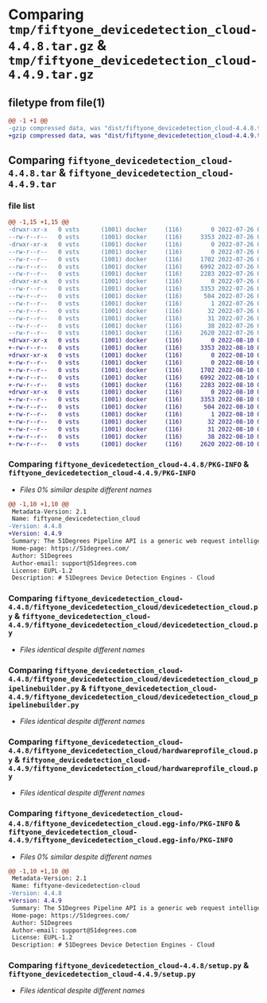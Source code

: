 # Comparing `tmp/fiftyone_devicedetection_cloud-4.4.8.tar.gz` & `tmp/fiftyone_devicedetection_cloud-4.4.9.tar.gz`

## filetype from file(1)

```diff
@@ -1 +1 @@
-gzip compressed data, was "dist/fiftyone_devicedetection_cloud-4.4.8.tar", last modified: Tue Jul 26 08:21:13 2022, max compression
+gzip compressed data, was "dist/fiftyone_devicedetection_cloud-4.4.9.tar", last modified: Wed Aug 10 09:13:04 2022, max compression
```

## Comparing `fiftyone_devicedetection_cloud-4.4.8.tar` & `fiftyone_devicedetection_cloud-4.4.9.tar`

### file list

```diff
@@ -1,15 +1,15 @@
-drwxr-xr-x   0 vsts      (1001) docker     (116)        0 2022-07-26 08:21:13.000000 fiftyone_devicedetection_cloud-4.4.8/
--rw-r--r--   0 vsts      (1001) docker     (116)     3353 2022-07-26 08:21:13.000000 fiftyone_devicedetection_cloud-4.4.8/PKG-INFO
-drwxr-xr-x   0 vsts      (1001) docker     (116)        0 2022-07-26 08:21:13.000000 fiftyone_devicedetection_cloud-4.4.8/fiftyone_devicedetection_cloud/
--rw-r--r--   0 vsts      (1001) docker     (116)        0 2022-07-26 08:20:46.000000 fiftyone_devicedetection_cloud-4.4.8/fiftyone_devicedetection_cloud/__init__.py
--rw-r--r--   0 vsts      (1001) docker     (116)     1702 2022-07-26 08:20:46.000000 fiftyone_devicedetection_cloud-4.4.8/fiftyone_devicedetection_cloud/devicedetection_cloud.py
--rw-r--r--   0 vsts      (1001) docker     (116)     6992 2022-07-26 08:20:46.000000 fiftyone_devicedetection_cloud-4.4.8/fiftyone_devicedetection_cloud/devicedetection_cloud_pipelinebuilder.py
--rw-r--r--   0 vsts      (1001) docker     (116)     2283 2022-07-26 08:20:46.000000 fiftyone_devicedetection_cloud-4.4.8/fiftyone_devicedetection_cloud/hardwareprofile_cloud.py
-drwxr-xr-x   0 vsts      (1001) docker     (116)        0 2022-07-26 08:21:13.000000 fiftyone_devicedetection_cloud-4.4.8/fiftyone_devicedetection_cloud.egg-info/
--rw-r--r--   0 vsts      (1001) docker     (116)     3353 2022-07-26 08:21:13.000000 fiftyone_devicedetection_cloud-4.4.8/fiftyone_devicedetection_cloud.egg-info/PKG-INFO
--rw-r--r--   0 vsts      (1001) docker     (116)      504 2022-07-26 08:21:13.000000 fiftyone_devicedetection_cloud-4.4.8/fiftyone_devicedetection_cloud.egg-info/SOURCES.txt
--rw-r--r--   0 vsts      (1001) docker     (116)        1 2022-07-26 08:21:13.000000 fiftyone_devicedetection_cloud-4.4.8/fiftyone_devicedetection_cloud.egg-info/dependency_links.txt
--rw-r--r--   0 vsts      (1001) docker     (116)       32 2022-07-26 08:21:13.000000 fiftyone_devicedetection_cloud-4.4.8/fiftyone_devicedetection_cloud.egg-info/requires.txt
--rw-r--r--   0 vsts      (1001) docker     (116)       31 2022-07-26 08:21:13.000000 fiftyone_devicedetection_cloud-4.4.8/fiftyone_devicedetection_cloud.egg-info/top_level.txt
--rw-r--r--   0 vsts      (1001) docker     (116)       38 2022-07-26 08:21:13.000000 fiftyone_devicedetection_cloud-4.4.8/setup.cfg
--rw-r--r--   0 vsts      (1001) docker     (116)     2620 2022-07-26 08:20:46.000000 fiftyone_devicedetection_cloud-4.4.8/setup.py
+drwxr-xr-x   0 vsts      (1001) docker     (116)        0 2022-08-10 09:13:04.000000 fiftyone_devicedetection_cloud-4.4.9/
+-rw-r--r--   0 vsts      (1001) docker     (116)     3353 2022-08-10 09:13:04.000000 fiftyone_devicedetection_cloud-4.4.9/PKG-INFO
+drwxr-xr-x   0 vsts      (1001) docker     (116)        0 2022-08-10 09:13:04.000000 fiftyone_devicedetection_cloud-4.4.9/fiftyone_devicedetection_cloud/
+-rw-r--r--   0 vsts      (1001) docker     (116)        0 2022-08-10 09:12:36.000000 fiftyone_devicedetection_cloud-4.4.9/fiftyone_devicedetection_cloud/__init__.py
+-rw-r--r--   0 vsts      (1001) docker     (116)     1702 2022-08-10 09:12:36.000000 fiftyone_devicedetection_cloud-4.4.9/fiftyone_devicedetection_cloud/devicedetection_cloud.py
+-rw-r--r--   0 vsts      (1001) docker     (116)     6992 2022-08-10 09:12:36.000000 fiftyone_devicedetection_cloud-4.4.9/fiftyone_devicedetection_cloud/devicedetection_cloud_pipelinebuilder.py
+-rw-r--r--   0 vsts      (1001) docker     (116)     2283 2022-08-10 09:12:36.000000 fiftyone_devicedetection_cloud-4.4.9/fiftyone_devicedetection_cloud/hardwareprofile_cloud.py
+drwxr-xr-x   0 vsts      (1001) docker     (116)        0 2022-08-10 09:13:04.000000 fiftyone_devicedetection_cloud-4.4.9/fiftyone_devicedetection_cloud.egg-info/
+-rw-r--r--   0 vsts      (1001) docker     (116)     3353 2022-08-10 09:13:04.000000 fiftyone_devicedetection_cloud-4.4.9/fiftyone_devicedetection_cloud.egg-info/PKG-INFO
+-rw-r--r--   0 vsts      (1001) docker     (116)      504 2022-08-10 09:13:04.000000 fiftyone_devicedetection_cloud-4.4.9/fiftyone_devicedetection_cloud.egg-info/SOURCES.txt
+-rw-r--r--   0 vsts      (1001) docker     (116)        1 2022-08-10 09:13:04.000000 fiftyone_devicedetection_cloud-4.4.9/fiftyone_devicedetection_cloud.egg-info/dependency_links.txt
+-rw-r--r--   0 vsts      (1001) docker     (116)       32 2022-08-10 09:13:04.000000 fiftyone_devicedetection_cloud-4.4.9/fiftyone_devicedetection_cloud.egg-info/requires.txt
+-rw-r--r--   0 vsts      (1001) docker     (116)       31 2022-08-10 09:13:04.000000 fiftyone_devicedetection_cloud-4.4.9/fiftyone_devicedetection_cloud.egg-info/top_level.txt
+-rw-r--r--   0 vsts      (1001) docker     (116)       38 2022-08-10 09:13:04.000000 fiftyone_devicedetection_cloud-4.4.9/setup.cfg
+-rw-r--r--   0 vsts      (1001) docker     (116)     2620 2022-08-10 09:12:36.000000 fiftyone_devicedetection_cloud-4.4.9/setup.py
```

### Comparing `fiftyone_devicedetection_cloud-4.4.8/PKG-INFO` & `fiftyone_devicedetection_cloud-4.4.9/PKG-INFO`

 * *Files 0% similar despite different names*

```diff
@@ -1,10 +1,10 @@
 Metadata-Version: 2.1
 Name: fiftyone_devicedetection_cloud
-Version: 4.4.8
+Version: 4.4.9
 Summary: The 51Degrees Pipeline API is a generic web request intelligence and data processing solution with the ability to add a range of 51Degrees and/or custom plug ins (Engines). This project contains 51Degrees Device Detection engines that can be used with the Pipeline API
 Home-page: https://51degrees.com/
 Author: 51Degrees
 Author-email: support@51degrees.com
 License: EUPL-1.2
 Description: # 51Degrees Device Detection Engines - Cloud
```

### Comparing `fiftyone_devicedetection_cloud-4.4.8/fiftyone_devicedetection_cloud/devicedetection_cloud.py` & `fiftyone_devicedetection_cloud-4.4.9/fiftyone_devicedetection_cloud/devicedetection_cloud.py`

 * *Files identical despite different names*

### Comparing `fiftyone_devicedetection_cloud-4.4.8/fiftyone_devicedetection_cloud/devicedetection_cloud_pipelinebuilder.py` & `fiftyone_devicedetection_cloud-4.4.9/fiftyone_devicedetection_cloud/devicedetection_cloud_pipelinebuilder.py`

 * *Files identical despite different names*

### Comparing `fiftyone_devicedetection_cloud-4.4.8/fiftyone_devicedetection_cloud/hardwareprofile_cloud.py` & `fiftyone_devicedetection_cloud-4.4.9/fiftyone_devicedetection_cloud/hardwareprofile_cloud.py`

 * *Files identical despite different names*

### Comparing `fiftyone_devicedetection_cloud-4.4.8/fiftyone_devicedetection_cloud.egg-info/PKG-INFO` & `fiftyone_devicedetection_cloud-4.4.9/fiftyone_devicedetection_cloud.egg-info/PKG-INFO`

 * *Files 0% similar despite different names*

```diff
@@ -1,10 +1,10 @@
 Metadata-Version: 2.1
 Name: fiftyone-devicedetection-cloud
-Version: 4.4.8
+Version: 4.4.9
 Summary: The 51Degrees Pipeline API is a generic web request intelligence and data processing solution with the ability to add a range of 51Degrees and/or custom plug ins (Engines). This project contains 51Degrees Device Detection engines that can be used with the Pipeline API
 Home-page: https://51degrees.com/
 Author: 51Degrees
 Author-email: support@51degrees.com
 License: EUPL-1.2
 Description: # 51Degrees Device Detection Engines - Cloud
```

### Comparing `fiftyone_devicedetection_cloud-4.4.8/setup.py` & `fiftyone_devicedetection_cloud-4.4.9/setup.py`

 * *Files identical despite different names*

